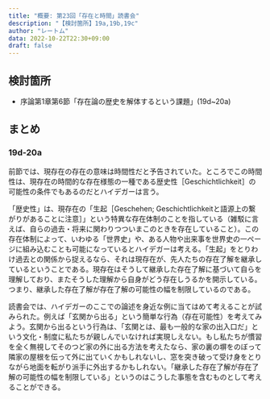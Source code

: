 ```yaml
---
title: "概要: 第23回「存在と時間」読書会"
description: "【検討箇所】19a,19b,19c"
author: "レートム"
data: 2022-10-22T22:30+09:00
draft: false
---
```


検討箇所
----

* 序論第1章第6節「存在論の歴史を解体するという課題」(19d~20a)

まとめ
----

### 19d-20a
前節では、現存在の存在の意味は時間性だと予告されていた。ところでこの時間性は、現存在の時間的な存在様態の一種である歴史性［Geschichtlichkeit］の可能性の条件でもあるのだとハイデガーは言う。

「歴史性」は、現存在の「生起［Geschehen; Geschichtlichkeitと語源上の繋がりがあることに注意］」という特異な存在体制のことを指している（雑駁に言えば、自らの過去・将来に関わりつついまこのときを存在していること）。この存在体制によって、いわゆる「世界史」や、ある人物や出来事を世界史の一ページに組み込むことも可能になっているとハイデガーは考える。「生起」をとりわけ過去との関係から捉えるなら、それは現存在が、先人たちの存在了解を継承しているということである。現存在はそうして継承した存在了解に基づいて自らを理解しており、またそうした理解から自身がどう存在しうるかを開示している。つまり、継承した存在了解が存在了解の可能性の幅を制限しているのである。

読書会では、ハイデガーのここでの論述を身近な例に当てはめて考えることが試みられた。例えば「玄関から出る」という簡単な行為（存在可能性）を考えてみよう。玄関から出るという行為は、「玄関とは、最も一般的な家の出入口だ」という文化・制度に私たちが親しんでいなければ実現しえない。もし私たちが慣習を全く無視してそのつど家の外に出る方法を考えたなら、家の裏の塀をのぼって隣家の屋根を伝って外に出ていくかもしれないし、窓を突き破って受け身をとりながら地面を転がり派手に外出するかもしれない。「継承した存在了解が存在了解の可能性の幅を制限している」というのはこうした事態を含むものとして考えることができる。